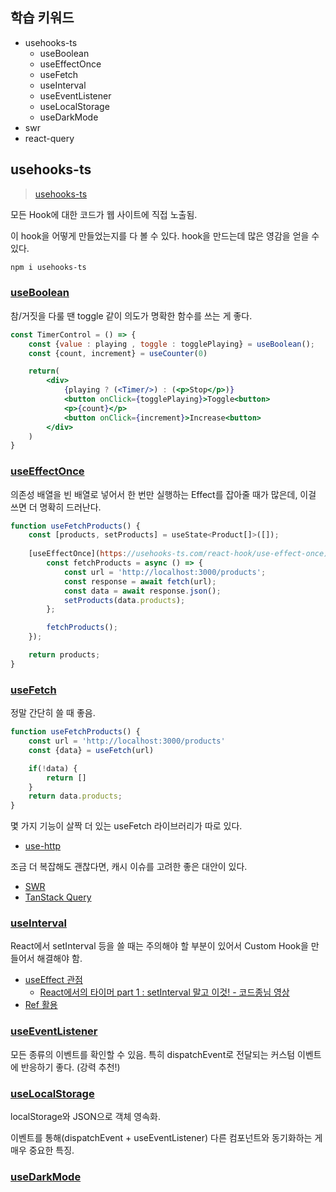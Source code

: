 ## 학습 키워드

- usehooks-ts
    - useBoolean
    - useEffectOnce
    - useFetch
    - useInterval
    - useEventListener
    - useLocalStorage
    - useDarkMode
- swr
- react-query

## usehooks-ts

> [usehooks-ts](https://usehooks-ts.com/)
> 

모든 Hook에 대한 코드가 웹 사이트에 직접 노출됨.

이 hook을 어떻게 만들었는지를 다 볼 수 있다. hook을 만드는데 많은 영감을 얻을 수 있다. 

```bash
npm i usehooks-ts
```

### [useBoolean](https://usehooks-ts.com/react-hook/use-boolean)

참/거짓을 다룰 땐 toggle 같이 의도가 명확한 함수를 쓰는 게 좋다.

```jsx
const TimerControl = () => {
	const {value : playing , toggle : togglePlaying} = useBoolean();
	const {count, increment} = useCounter(0)

	return(
		<div>
			{playing ? (<Timer/>) : (<p>Stop</p>)}
			<button onClick={togglePlaying}>Toggle<button>
			<p>{count}</p>
			<button onClick={increment}>Increase<button>
		</div>
	)
}
```

### [useEffectOnce](https://usehooks-ts.com/react-hook/use-effect-once)

의존성 배열을 빈 배열로 넣어서 한 번만 실행하는 Effect를 잡아줄 때가 많은데, 이걸 쓰면 더 명확히 드러난다.

```jsx
function useFetchProducts() {
	const [products, setProducts] = useState<Product[]>([]);
	
	[useEffectOnce](https://usehooks-ts.com/react-hook/use-effect-once)(() => {
		const fetchProducts = async () => {
			const url = 'http://localhost:3000/products';
			const response = await fetch(url);
			const data = await response.json();
			setProducts(data.products);
		};

		fetchProducts();
	});

	return products;
}
```

### [useFetch](https://usehooks-ts.com/react-hook/use-fetch)

정말 간단히 쓸 때 좋음.

```jsx
function useFetchProducts() {
	const url = 'http://localhost:3000/products'
	const {data} = useFetch(url)

	if(!data) {
		return []
	}
	return data.products;
}
```

몇 가지 기능이 살짝 더 있는 useFetch 라이브러리가 따로 있다.

- [use-http](https://use-http.com/)

조금 더 복잡해도 괜찮다면, 캐시 이슈를 고려한 좋은 대안이 있다.

- [SWR](https://swr.vercel.app/ko)
- [TanStack Query](https://tanstack.com/query)

### [useInterval](https://usehooks-ts.com/react-hook/use-interval)

React에서 setInterval 등을 쓸 때는 주의해야 할 부분이 있어서 Custom Hook을 만들어서 해결해야 함.

- [useEffect 관점](https://overreacted.io/ko/a-complete-guide-to-useeffect/)
    - [React에서의 타이머 part 1 : setInterval 말고 이것! - 코드종님 영상](https://youtu.be/2tUdyY5uBSw)
- [Ref 활용](https://overreacted.io/making-setinterval-declarative-with-react-hooks/)

### [useEventListener](https://usehooks-ts.com/react-hook/use-event-listener)

모든 종류의 이벤트를 확인할 수 있음. 특히 dispatchEvent로 전달되는 커스텀 이벤트에 반응하기 좋다. (강력 추천!)

### [useLocalStorage](https://usehooks-ts.com/react-hook/use-local-storage)

localStorage와 JSON으로 객체 영속화.

이벤트를 통해(dispatchEvent + useEventListener) 다른 컴포넌트와 동기화하는 게 매우 중요한 특징.

### [useDarkMode](https://usehooks-ts.com/react-hook/use-dark-mode)